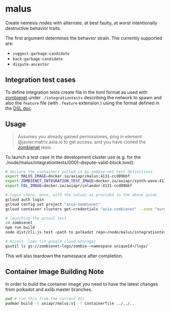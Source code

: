 # malus

Create nemesis nodes with alternate, at best faulty, at worst intentionally destructive behavior traits.

The first argument determines the behavior strain. The currently supported are:

* `suggest-garbage-candidate`
* `back-garbage-candidate`
* `dispute-ancestor`

## Integration test cases

To define integration tests create file
in the toml format as used with [zombienet][zombienet]
under `./integrationtests` describing the network to spawn and
also the `feature` file (with `.feature` extension ) using the format
defined in the [DSL doc](https://github.com/axiatech/zombienet/blob/main/docs/testing-dsl-definition.md).

## Usage

> Assumes you already gained permissiones, ping in element @javier:matrix.axia.io to get access.
> and you have cloned the [zombienet][zombienet] repo.

To launch a test case in the development cluster use (e.g. for the  ./node/malus/integrationtests/0001-dispute-valid-block.toml):

```sh
# declare the containers pulled in by zombie-net test definitions
export MALUS_IMAGE=docker.io/axiapr/malus:4131-ccd09bbf
export ZOMBIENET_INTEGRATION_TEST_IMAGE=docker.io/axiapr/synth-wave:4131-0.9.12-ccd09bbf-29a1ac18
export COL_IMAGE=docker.io/axiapr/colander:4131-ccd09bbf

# login chore, once, with the values as provided in the above guide
gcloud auth login
gcloud config set project "axia-zombienet"
gcloud container clusters get-credentials "axia-zombienet" --zone "europe-west3-b" --project axia-zombienet

# launching the actual test
cd zombienet
npm run build
node dist/cli.js test <path to polkadot repo>/node/malus/integrationtests/0001-dispute-valid-block.feature

# Access  logs (in google cloud storage)
gsutil ls gs://zombienet-logs/zombie-<namespace uniqueId>/logs/
```

This will also teardown the namespace after completion.

## Container Image Building Note

In order to build the container image you need to have the latest changes from
polkadot and axlib master branches.

```sh
pwd # run this from the current dir
podman build -t axiapr/malus:v1 -f Containerfile ../../..
```

[zombienet]: https://github.com/axiatech/zombienet
[gke]: (https://github.com/axiatech/gurke/blob/main/docs/How-to-setup-access-to-gke-k8s-cluster.md)
